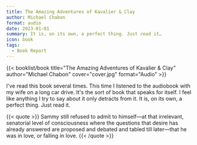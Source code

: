 ```yaml
---
title: The Amazing Adventures of Kavalier & Clay
author: Michael Chabon
format: audio
date: 2023-01-01
summary: It is, on its own, a perfect thing. Just read it…
icon: book
tags:
  - Book Report
---
```


{{< booklist/book
title="The Amazing Adventures of Kavalier & Clay"
author="Michael Chabon"
cover="cover.jpg"
format="Audio" >}}

I've read this book several times. This time I listened to the audiobook with my wife on a long car drive. It's the sort of book that speaks for itself. I feel like anything I try to say about it only detracts from it. It is, on its own, a perfect thing. Just read it.

{{< quote >}}
Sammy still refused to admit to himself—at that irrelevant, senatorial level of consciousness where the questions that desire has already answered are proposed and debated and tabled till later—that he was in love, or falling in love.
{{< /quote >}}